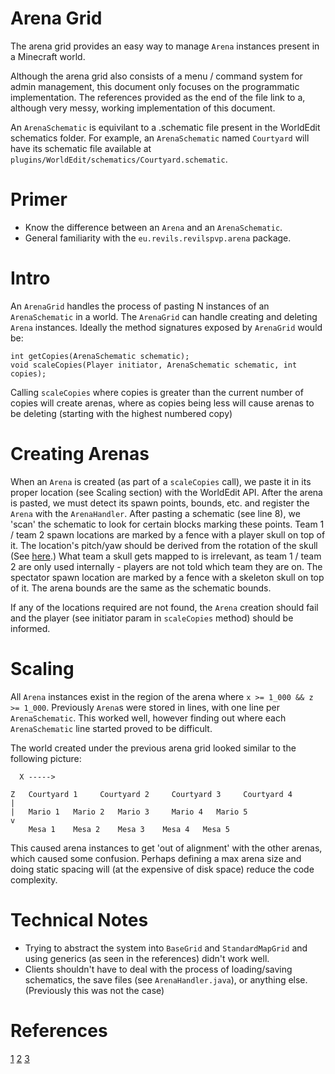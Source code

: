 # Arena Grid

The arena grid provides an easy way to manage `Arena` instances present in a Minecraft world.

Although the arena grid also consists of a menu / command system for admin management, this document only focuses on the programmatic implementation.
The references provided as the end of the file link to a, although very messy, working implementation of this document.

An `ArenaSchematic` is equivilant to a .schematic file present in the WorldEdit schematics folder. For example, an `ArenaSchematic` named
`Courtyard` will have its schematic file available at `plugins/WorldEdit/schematics/Courtyard.schematic`.

# Primer

* Know the difference between an `Arena` and an `ArenaSchematic`.
* General familiarity with the `eu.revils.revilspvp.arena` package.

# Intro

An `ArenaGrid` handles the process of pasting N instances of an `ArenaSchematic` in a world. The `ArenaGrid` can handle creating and deleting `Arena` instances.
Ideally the method signatures exposed by `ArenaGrid` would be:

```
int getCopies(ArenaSchematic schematic);
void scaleCopies(Player initiator, ArenaSchematic schematic, int copies);
```

Calling `scaleCopies` where copies is greater than the current number of copies will create arenas, where as copies being
less will cause arenas to be deleting (starting with the highest numbered copy)

# Creating Arenas

When an `Arena` is created (as part of a `scaleCopies` call), we paste it in its proper location (see Scaling section) with the WorldEdit API. After the arena is pasted, we must detect its spawn points, bounds, etc. and register
the `Arena` with the `ArenaHandler`. After pasting a schematic (see line 8), we 'scan' the schematic to look for certain blocks marking
these points. Team 1 / team 2 spawn locations are marked by a fence with a player skull on top of it. The location's pitch/yaw should be
derived from the rotation of the skull (See [here](https://github.com/FrozenOrb/RevilsPvP-Lobby/blob/master/src/main/java/net/frozenorb/potpvp/api/map/BaseGrid.java#L233).)
What team a skull gets mapped to is irrelevant, as team 1 / team 2 are only used internally - players are not told which team they are on.
The spectator spawn location are marked by a fence with a skeleton skull on top of it. The arena bounds are the same as the schematic bounds.

If any of the locations required are not found, the `Arena` creation should fail and the player (see initiator param in `scaleCopies` method) should
be informed.

# Scaling

All `Arena` instances exist in the region of the arena where `x >= 1_000 && z >= 1_000`. Previously `Arena`s were stored in lines,
with one line per `ArenaSchematic`. This worked well, however finding out where each `ArenaSchematic` line started proved to be difficult.

The world created under the previous arena grid looked similar to the following picture:

```
  X ----->

Z   Courtyard 1     Courtyard 2     Courtyard 3     Courtyard 4
|  
|   Mario 1   Mario 2   Mario 3     Mario 4   Mario 5
v
    Mesa 1    Mesa 2    Mesa 3    Mesa 4   Mesa 5

```

This caused arena instances to get 'out of alignment' with the other arenas, which caused some confusion. Perhaps defining a max arena size and doing
static spacing will (at the expensive of disk space) reduce the code complexity.

# Technical Notes

* Trying to abstract the system into `BaseGrid` and `StandardMapGrid` and using generics (as seen in the references) didn't work well.
* Clients shouldn't have to deal with the process of loading/saving schematics, the save files (see `ArenaHandler.java`), or anything else. (Previously this was not the case)

# References

[1](https://github.com/FrozenOrb/RevilsPvP-Lobby/blob/master/src/main/java/net/frozenorb/potpvp/lobby/map/MapHandler.java)
[2](https://github.com/FrozenOrb/RevilsPvP-Lobby/blob/master/src/main/java/net/frozenorb/potpvp/lobby/map/StandardMapGrid.java)
[3](https://github.com/FrozenOrb/RevilsPvP-Lobby/blob/master/src/main/java/net/frozenorb/potpvp/api/map/BaseGrid.java)
